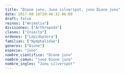 ```yaml
---
title: "Dione juno, Juno silverspot, juno Dione juno"
date: 2017-08-18T20:46:32-06:00
draft: false
reinos: ["Animalia"]
divisiones: ["Arthropoda"]
clases: ["Insecta"]
ordenes: ["Lepidoptera"]
familias: ["Nymphalidae"]
generos: ["Dione"]
especie: "juno"
nombre_cientifico: "Dione juno"
nombre_comun: "juno Dione juno"
nombre_ingles: "Juno silverspot"
---
```

